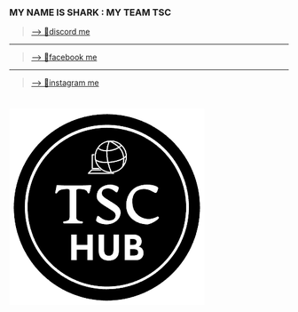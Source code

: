### MY NAME IS SHARK : MY TEAM TSC
> [--> 💬discord me](https://discord.gg/8uHYmC3NmJ)
------
> [--> 💬facebook me](https://www.facebook.com/chanudom.tor)
------
> [--> 💬instagram me](https://www.instagram.com/x._.chanudom/)
#
![TSC](https://github.com/Sharktsc-cat/Sharktsc-cat/blob/main/logoTSC-removebg-preview.png)
<!--
**Sharktsc-cat/Sharktsc-cat** is a ✨ _special_ ✨ repository because its `README.md` (this file) appears on your GitHub profile.

Here are some ideas to get you started:

- 🔭 I’m currently working on ...
- 🌱 I’m currently learning ...
- 👯 I’m looking to collaborate on ...
- 🤔 I’m looking for help with ...
- 💬 Ask me about ...
- 📫 How to reach me: ...
- 😄 Pronouns: ...
- ⚡ Fun fact: ...
-->
